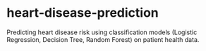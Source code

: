 # heart-disease-prediction
Predicting heart disease risk using classification models (Logistic Regression, Decision Tree, Random Forest) on patient health data.
